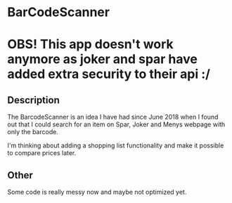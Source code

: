 # BarCodeScanner
# OBS! This app doesn't work anymore as joker and spar have added extra security to their api :/

## Description
The BarcodeScanner is an idea I have had since June 2018 when I found out that I could search for an item on Spar, Joker and Menys webpage with only the barcode.

I'm thinking about adding a shopping list functionality and make it possible to compare prices later.

## Other
Some code is really messy now and maybe not optimized yet. 